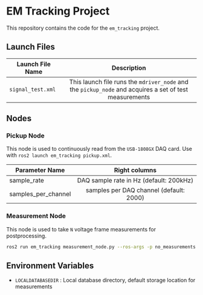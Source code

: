 # EM Tracking Project

This repository contains the code for the `em_tracking` project.

## Launch Files

| Launch File Name  | Description |
| ------------- |:-------------:|
| `signal_test.xml`     | This launch file runs the `mdriver_node` and the `pickup_node` and acquires a set of test measurements |

## Nodes

### Pickup Node

This node is used to continuously read from the `USB-1808GX` DAQ card. Use with `ros2 launch em_tracking pickup.xml`.

| Parameter Name  | Right columns |
| ------------- |:-------------:|
| sample_rate     | DAQ sample rate in Hz (default: 200kHz) |
| samples_per_channel      | samples per DAQ channel (default: 2000) |

### Measurement Node

This node is used to take `N` voltage frame measurements for postprocessing.
```bash
ros2 run em_tracking measurement_node.py --ros-args -p no_measurements:=64
```

## Environment Variables

- `LOCALDATABASEDIR` : Local database directory, default storage location for measurements 